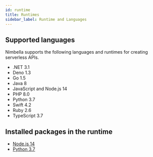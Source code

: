 ```yaml
---
id: runtime
title: Runtimes
sidebar_label: Runtime and Languages
---
```


## Supported languages

Nimbella supports the following languages and runtimes for creating serverless APIs.
- .NET 3.1 
- Deno 1.3
- Go 1.5
- Java 8
- JavaScript and Node.js 14
- PHP 8.0
- Python 3.7
- Swift 4.2
- Ruby 2.6
- TypeScript 3.7

## Installed packages in the runtime

- [Node.js 14](https://nimbella-apigcp.nimbella.io/canirequire)
- [Python 3.7](https://github.com/nimbella-corp/openwhisk-runtime-python/blob/dev/core/python3ActionLoop/requirements.txt)

